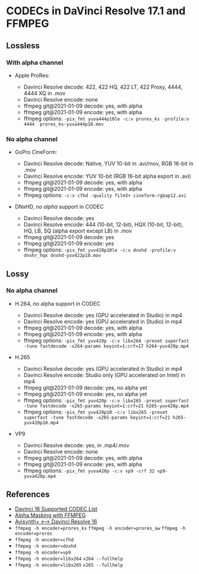 # CODECs in DaVinci Resolve 17.1 and FFMPEG

## Lossless

### With alpha channel

* Apple ProRes:

    * Davinci Resolve decode: 422, 422 HQ, 422 LT, 422 Proxy, 4444, 4444 XQ in .mov
    * Davinci Resolve encode: none
    * ffmpeg git@2021-01-09 decode: yes, with alpha
    * ffmpeg git@2021-01-09 encode: yes, with alpha
    * ffmpeg options: `-pix_fmt yuva444p10le -c:v prores_ks -profile:v 4444  prores_ks-yuva444p10.mov`

### No alpha channel

* GoPro CineForm:

   * Davinci Resolve decode: Native, YUV 10-bit in .avi/mov, RGB 16-bit in .mov
   * Davinci Resolve encode: YUV 10-bit (RGB 16-bit alpha export in .avi)
   * ffmpeg git@2021-01-09 decode: yes, with alpha
   * ffmpeg git@2021-01-09 encode: yes, with alpha
   * ffmpeg options: `-c:v cfhd -quality film3+ cineform-rgbap12.avi`

* DNxHD, *no alpha* support in CODEC

   * Davinci Resolve decode: yes
   * Davinci Resolve encode: 444 (10-bit, 12-bit), HQX (10-bit, 12-bit), HQ, LB, SQ (alpha export except LB) in .mov
   * ffmpeg git@2021-01-09 decode: yes
   * ffmpeg git@2021-01-09 encode: yes
   * ffmpeg options: `-pix_fmt yuv420p10le -c:v dnxhd -profile:v dnxhr_hqx dnxhd-yuv422p10.mov`

## Lossy

### No alpha channel

* H.264, *no* alpha support in CODEC

   * Davinci Resolve decode: yes (GPU accelerated in Studio) in mp4
   * Davinci Resolve encode: yes (GPU accelerated in Studio) in mp4
   * ffmpeg git@2021-01-09 decode: yes, with alpha
   * ffmpeg git@2021-01-09 encode: yes, with alpha
   * ffmpeg options: `-pix_fmt yuv420p -c:v libx264 -preset superfast -tune fastdecode -x264-params keyint=1:crf=17 h264-yuv420p.mp4`

* H.265

   * Davinci Resolve decode: yes (GPU accelerated in Studio) in mp4
   * Davinci Resolve encode: Studio only (GPU accelerated on Intel) in mp4
   * ffmpeg git@2021-01-09 decode: yes, no alpha yet
   * ffmpeg git@2021-01-09 encode: yes, no alpha yet
   * ffmpeg options: `-pix_fmt yuv420p -c:v libx265 -preset superfast -tune fastdecode -x265-params keyint=1:crf=21 h265-yuv420p.mp4`
   * ffmpeg options: `-pix_fmt yuv420p10 -c:v libx265 -preset superfast -tune fastdecode -x265-params keyint=1:crf=21 h265-yuv420p10.mp4`

* VP9

   * Davinci Resolve decode: yes, in .mp4/.mov
   * Davinci Resolve encode: none
   * ffmpeg git@2021-01-09 decode: yes, with alpha
   * ffmpeg git@2021-01-09 encode: yes, with alpha
   * ffmpeg options: `-pix_fmt yuva420p -c:v vp9 -crf 32 vp9-yuva420p.mp4`

## References

* [Davinci 16 Supported CODEC List](https://documents.blackmagicdesign.com/SupportNotes/DaVinci_Resolve_16_Supported_Codec_List.pdf)
* [Alpha Masking with FFMPEG](https://curiosalon.github.io/blog/ffmpeg-alpha-masking/)
* [Avisynth+ <--> Davinci Resolve 16](https://forum.doom9.org/showthread.php?t=176877)
* `ffmpeg -h encoder=prores_ks` `ffmpeg -h encoder=prores_aw` `ffmpeg -h encoder=prores`
* `ffmpeg -h encoder=cfhd`
* `ffmpeg -h encoder=dnxhd`
* `ffmpeg -h encoder=vp9`
* `ffmpeg -h encoder=libx264` `x264 --fullhelp`
* `ffmpeg -h encoder=libx265` `x265 --fullhelp`
